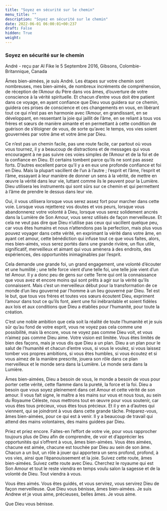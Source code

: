 ```yaml
---
title: "Soyez en sécurité sur le chemin"
menu_title: ""
description: "Soyez en sécurité sur le chemin"
date: 2022-06-01 06:00:01+00:237
draft: False
hidden: True
weight:
---
```

### Soyez en sécurité sur le chemin

André - reçu par Al Fike le 5 Septembre 2016, Gibsons, Colombie-Britannique, Canada

Âmes bien-aimées, je suis André. Les étapes sur votre chemin sont nombreuses, mes bien-aimés, de nombreux incréments de compréhension, de réception de l’Amour du Père dans vos âmes, d’ouverture de votre conscience à la vérité spirituelle. Et chacun d’entre vous doit être patient dans ce voyage, en ayant confiance que Dieu vous guidera sur ce chemin, guidera ces prises de conscience et ces changements en vous, en libérant tout ce qui n’est pas en harmonie avec l’Amour, en grandissant, en se développant, en ressentant la joie qui jaillit de l’âme, en se reliant à tous vos frères et sœurs de manière aimante et en permettant à cette condition de guérison de s’éloigner de vous, de sorte qu’avec le temps, vos vies soient gouvernées par votre âme et votre âme par Dieu.

Ce n’est pas un chemin facile, pas une route facile, car partout où vous vous tournez, il y a beaucoup de distractions et de messages qui vous encouragent à ne pas suivre ces voies simples de l’Amour et de la foi et de la confiance en Dieu. Et certains tombent parce qu’ils ne sont pas assez forts. D’autres excellent parce qu’il y a en eux une profonde confiance et foi en Dieu. Mais la plupart vacillent de l’un à l’autre ; l’esprit et l’âme, l’esprit et l’âme, essayant à leur manière de donner un sens à la vérité, de mettre en œuvre la vérité dans leur vie, luttant comme ils le peuvent pour la Lumière. Dieu utilisera les instruments qui sont sûrs sur ce chemin et qui permettent à l’âme de prendre le dessus dans leur vie.

Oui, il vous utilisera lorsque vous serez assez fort pour marcher dans cette voie. Lorsque vous rejetterez vos doutes et vos peurs, lorsque vous abandonnerez votre volonté à Dieu, lorsque vous serez solidement ancrés dans la Lumière de Son Amour, vous serez utilisés de façon merveilleuse. Et cela ne veut pas dire que Dieu n’utilise pas ceux qui vacillent quelque peu, car vous êtes humains et nous n’attendons pas la perfection, mais plus vous pouvez voyager dans cette vérité, en exprimant la vérité dans votre âme, en ayant cet amour, cette bénédiction qui infuse tout ce que vous faites, alors, mes bien-aimés, vous serez portés dans une grande rivière, un flux utile, significatif, merveilleux et aimant qui vous amènera à des endroits, des expériences, des opportunités inimaginables par l’esprit.

Cela demande une grande foi, un grand engagement, une volonté d’écouter et une humilité ; une telle force vient d’une telle foi, une telle joie vient d’un tel Amour. Il y a donc peu de gens sur cette Terre qui ont la connaissance que vous avez et encore moins qui sont prêts à agir sur la vérité qu’ils connaissent. Mais c’est un merveilleux début pour la transformation de ce monde d’un lieu gouverné par l’homme à un lieu gouverné par Dieu. Tel est le but, que tous vos frères et toutes vos sœurs écoutent Dieu, expriment l’amour dans tout ce qu’ils font, aient une foi inébranlable et soient fidèles aux lois et aux conditions que Dieu a établies pour l’humanité, pour toute la création.

C’est une noble ambition que cela soit la réalité de toute l’humanité et je suis sûr qu’au fond de votre esprit, vous ne voyez pas cela comme une possibilité, mais là encore, vous ne voyez pas comme Dieu voit, et vous n’aimez pas comme Dieu aime. Votre vision est limitée. Vous êtes limités de bien des façons, mais je vous dis que Dieu a un plan. Dieu a un plan pour le salut de l’humanité et chacun d’entre vous, si vous le voulez, si vous laissez tomber vos propres ambitions, si vous êtes humbles, si vous écoutez et si vous aimez de la manière prescrite, jouera son rôle dans ce plan merveilleux et le monde sera dans la Lumière. Le monde sera dans la Lumière.

Âmes bien-aimées, Dieu a besoin de vous, le monde a besoin de vous pour porter cette vérité, cette flamme dans la pureté, la force et la foi. Dieu a besoin que vous soyez pleinement dans cet Amour et cette vérité de son amour. Il vous fait signe, le maître a les mains sur vous et nous tous, au sein du Royaume Céleste, nous mettrons tout en œuvre pour vous soutenir, car vous êtes tous précieux, vous êtes tous précieux. Et il y en a d’autres qui viennent, qui se joindront à vous dans cette grande tâche. Préparez-vous, âmes bien-aimées, pour ce qui est à venir. Il y a beaucoup de travail qui attend des mains volontaires, des mains guidées par Dieu.

Priez et priez encore. Faites-en l’effort de votre vie, pour vous rapprocher toujours plus de Dieu afin de comprendre, de voir et d’apprécier les opportunités qui s’offrent à vous, âmes bien-aimées. Vous êtes aimées, chacune est aimée, chacune est touchée par Dieu au sein de son âme. Chacun a un but, un rôle à jouer qui apportera un sens profond, profond, à vos vies, ainsi que l’épanouissement et la joie. Suivez cette route, âmes bien-aimées. Suivez cette route avec Dieu. Cherchez le royaume qui est Son Amour et tout le reste viendra en temps voulu salon la sagesse et de la volonté de Dieu. Tout viendra à vous.

Vous êtes aimés. Vous êtes guidés, et vous servirez, vous servirez Dieu de façon merveilleuse. Que Dieu vous bénisse, âmes bien-aimées. Je suis Andrew et je vous aime, précieuses, belles âmes. Je vous aime.

Que Dieu vous bénisse.



